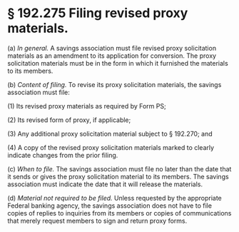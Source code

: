 # § 192.275   Filing revised proxy materials.

(a) *In general.* A savings association must file revised proxy solicitation materials as an amendment to its application for conversion. The proxy solicitation materials must be in the form in which it furnished the materials to its members.


(b) *Content of filing.* To revise its proxy solicitation materials, the savings association must file:


(1) Its revised proxy materials as required by Form PS;


(2) Its revised form of proxy, if applicable;


(3) Any additional proxy solicitation material subject to § 192.270; and


(4) A copy of the revised proxy solicitation materials marked to clearly indicate changes from the prior filing.


(c) *When to file.* The savings association must file no later than the date that it sends or gives the proxy solicitation material to its members. The savings association must indicate the date that it will release the materials.


(d) *Material not required to be filed.* Unless requested by the appropriate Federal banking agency, the savings association does not have to file copies of replies to inquiries from its members or copies of communications that merely request members to sign and return proxy forms.




